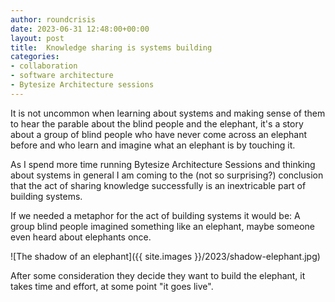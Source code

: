 ```yaml
---
author: roundcrisis
date: 2023-06-31 12:48:00+00:00
layout: post
title:  Knowledge sharing is systems building
categories:
- collaboration
- software architecture
- Bytesize Architecture sessions
---
```


It is not uncommon when learning about systems and making sense of them to hear the parable about the blind people and the elephant, it's a story about a group of blind people who have never come across an elephant before and who learn and imagine what an elephant is by touching it. 

As I spend more time running Bytesize Architecture Sessions and thinking about systems in general I am coming to the (not so surprising?) conclusion that the act of sharing knowledge successfully is an inextricable part of building systems.



If we needed a metaphor for the act of building systems it would be:
A group blind people imagined something like an elephant, maybe someone even heard about elephants once.


![The shadow of an elephant]({{ site.images }}/2023/shadow-elephant.jpg)

After some consideration they decide they want to build the elephant, it takes time and effort, at some point "it goes live". 